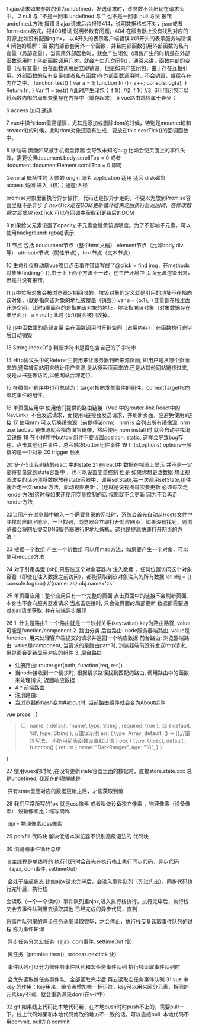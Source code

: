 1 ajax请求如果参数的值为undefined，发送请求时，该参数不会出现在请求头中。
2 null 与 ‘’不是一回事 undefined 与 '' 也不是一回事 null.方法 报错   undefined.方法 报错
3 ajax请求后台报错414，说明数据格式不对，json或者form-data格式，报400错误 说明参数有问题，404 在服务器上没有找到对应的资源,比如没有配置nginx， 以4开头的表示客户端错误 以5开头的表示服务端错误
4 闭包的理解：函 数内部嵌套另外一个函数，并且内部函数引用外部函数的私有变量（局部变量），当调用外部函数时，就会产生闭包（闭包产生的时机是在外部函数调用时！外部函数调用几次，就会产生几次闭包），通常来讲，函数内部的变量（私有变量）会在函数调用后立即销毁，但是如果产生闭包，由于存在互相引用，外部函数的私有变量(或者私有函数)在外部函数调用时，不会销毁，继续存在内存之中。
function test() {
 var a = 1;
function fn () {
  a++;
console.log(a);
}
Return fn;
}
Var f1 = test()  //此时产生闭包；
f 1(); //2;
f 1() //3;
6利用闭包可以将函数内部的局部变量存在内存中（缓存起来）
5 vue路由跳转属于异步；

6 access 访问 通道

7 vue中操作dom需要谨慎，尤其是添加或删除dom的时候，特别是mounted()和created()的时候，此时dom对象还没有生成，要放在this.nextTick()的回调函数中。

8 移动端 页面如果被手机键盘撑起 会导致未知的bug 比如会使页面上的事件失效，需要设置document.body.scrollTop =  0  或者 document.documentElement.scrollTop  =  0 即可

General 概括性的 大体的 origin 域名  application 适用 适合 disk磁盘    
access 访问  进入（权）；通道;入径

promise对象里面执行异步操作，代码还是按异步走的，不要以为放到Promise容器里就不是异步了
$nextTick 是在DOM更新循环结束之后执行延迟回调，在修改数据之后使用$nextTick 可以在回调中获取到更新后的DOM

9 如果给父元素设置了opacity,子元素会继承该透明度。为了不影响子元素，可以使用background: rgba()表示

11 节点 包括 doucument节点（整个html文档） element节点（比如body,div等） attribute节点（属性节点），text节点（文本节点）

10 生命礼仪移动端vue项目点击事件错误写成了@click = find img，在methods对象里findimg() {},由于上下两个方法不一致，在生产环境中 页面无法渲染出来，但是并没有报错。

11 js中垃圾对象会被浏览器定期回收的。垃圾对象的定义就是引用的地址不在指向该对象，(就是指向该对象的地址被覆盖（销毁）)  var a = {b:1},（变量都在栈里面开辟空间，此时a里面存的是指向该对象的地址，地址指向该对象（对象数据存在堆里面））  a = null ; 此时 {b:1}就会被回收掉。

12 js中函数里的局部变量 会在函数调用时开辟空间（占用内存），在函数执行完毕后自动销毁

13 String.indexOf() 判断字符串是否包含自己的子字符串

14 Http协议头中的Referer主要用来让服务器判断来源页面, 即用户是从哪个页面来的,通常被网站用来统计用户来源,是从搜索页面来的,还是从其他网站链接过来,或是从书签等访问,以便网站合理定位.

15 在微信小程序中也可总结为：target指向发生事件的组件，currentTarget指向绑定事件的组件。

16 单页面应用中 使用他们提供的路由链接（Vue 中的router-link  React中的NavLink）不会发送请求，而使用a链接会发送请求，并刷新页面，应避免使用a链接
17 使用nrm 可以切换镜像源（前提得装nrm） nrm ls  会列出所有镜像源, nrm use taobao 镜像源就会指向淘宝镜像，然后使用 npm install 时 就会自动寻找淘宝镜像
18 在小程序中button 组件不要设置position: static, 这样会导致bug存在，点击其他组件事件，总会触发button组件事件
19 fn(id,options)  options一般指的是一个对象
20 trigger 触发


2019-7-5让我纠结的react 中的state
21  在react中 数据在视图上显示 并不是一定要将变量放到state容器中 ，也可以设置变量控制 但是 如果你想更改数据 想让视图改变的话必须将数据放在state容器中，调用setState,每一次调用setState,组件就会走一次render方法，驱动视图更新 ，(也就是说视图每次要更新 必须每次走render方法)这时候如果还使用变量控制的话 视图就不会更新 因为不会再走render方法

22当用户在浏览器中输入一个需要登录的网址时，系统会首先自动从Hosts文件中寻找对应的IP地址，一旦找到，浏览器会立即打开对应网页，如果没有找到，则浏览器会将网址提交DNS服务器进行IP地址解析。这也是提高快速打开网页的方法！

23 根据一个数组 产生一个新数组 可以用map方法，如果要产生一个对象，可以使用reduce方法

24 对于引用类型 (obj),只要往这个对象容器内 注入数据 ，任何位置访问这个对象容器（即使在注入数据之前访问），都能获取到该对象注入的所有数据
let obj = {}
console.log(obj) //{name: zs}
obj.name='zs'

25 单页面应用：整个应用只有一个完整的页面 点击页面中的链接不会刷新页面, 本身也不会向服务器发请求 当点击链接时, 只会做页面的局部更新
 数据都需要通过ajax请求获取, 并在前端异步展现

26 1. 什么是路由?
	一个路由就是一个映射关系(key:value)
	key为路由路径, value可能是function/component
2. 路由分类
  后台路由: node服务器端路由, value是function, 用来处理客户端提交的请求并返回一个响应数据
  前台路由: 浏览器端路由, value是component, 当请求的是路由path时, 浏览器端前没有发送http请求, 但界面会更新显示对应的组件 
3. 后台路由
  * 注册路由: router.get(path, function(req, res))
  * 当node接收到一个请求时, 根据请求路径找到匹配的路由, 调用路由中的函数来处理请求, 返回响应数据
  * 4 * 前端路由
  * 注册路由: <Route path="/about" component={About}>
  * 当浏览器的hash变为#about时, 当前路由组件就会变为About组件

vue props : {
> - [ ] name: {
>          default: 'name',
>          	  type: String ,
>          	  required: true
>          	},
>          	id: {
>          	  default: 'id',
>          	  type: String
>          	},
>          	//错误示例
>          	arr: {
>          		type: Array,
>          		default: () => [],//错误写法， 不能用箭头函数设置默认值
>          	}
>          	obj: {
>          		type: Object,
>          	        default: function() {
>          	            return {
>          	                name: "DarkRanger",
>          	                age: "18",
>          	            }
>          	        }

}

27 使用vuex的时候 ,在没有更新state容器里面的数据时，直接store.state.xxx 总是undefined, 我现在的理解就是

​      只有state里面对应的数据更新之后，才能获取到值

28 我们平常所写的1px 就是css像素 或者叫做设备独立像素 ，物理像素（设备像素） 设备像素比：缩写简称

​    dpr= 物理像素/css像素

29 polyfill 代码块 解决低版本浏览器不识别高级语法的 代码块

 30  浏览器事件循环总结

​      js主线程是单线程的 执行代码时会首先在执行栈上执行同步代码，异步代码（ajax, dom事件, settimeOut）

​     会处于挂起状态  比如ajax请求完毕后，会进入事件队列（先进先出），同步代码执行完毕后，执行栈

​      会读取（一个一个读的）事件队列里ajax,进入执行栈执行，执行完毕后，执行栈又会去事件队列里去读取其他            已经完成的异步代码，直到

​    将事件队列里的异步任务全部读取完毕，才会停止，执行栈反复读取事件队列的过程 称为事件轮询

​    异步任务分为宏任务（ajax, dom事件, settimeOut  慢）

​    微任务（promise.then(), process.nexttick  快）

​    事件队列可以分为微任务事件队列和宏任务事件队列 执行栈读取事件队列时

​    会优先读取微任务事件队，全部读取完毕后 再去读取宏任务事件队列
31 vue 中key 的作用：key用来、给节点增加唯一标识符，key可以用来区分元素，相同的元素key不同，就会重新渲染dom(在v-if中)

32 git 如果线上代码比本地代码新，在本地push时时push不上的，需要pull一下，线上代码如果和本地代码修改的地方不一致的话，可以直接pull, 本地代码不用commit, pull完在commit